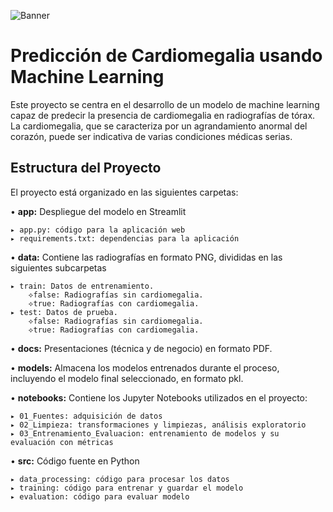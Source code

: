 ![Banner](./imgs_readme/banner.png)
# Predicción de Cardiomegalia usando Machine Learning
Este proyecto se centra en el desarrollo de un modelo de machine learning capaz de predecir la presencia de cardiomegalia en radiografías de tórax. La cardiomegalia, que se caracteriza por un agrandamiento anormal del corazón, puede ser indicativa de varias condiciones médicas serias.

## Estructura del Proyecto
El proyecto está organizado en las siguientes carpetas:

  • **app:** Despliegue del modelo en Streamlit

    ▸ app.py: código para la aplicación web
    ▸ requirements.txt: dependencias para la aplicación
  
  • **data:** Contiene las radiografías en formato PNG, divididas en las siguientes subcarpetas
  
    ▸ train: Datos de entrenamiento.
        ⟡false: Radiografías sin cardiomegalia.
        ⟡true: Radiografías con cardiomegalia.
    ▸ test: Datos de prueba.
        ⟡false: Radiografías sin cardiomegalia.
        ⟡true: Radiografías con cardiomegalia.
  
  • **docs:** Presentaciones (técnica y de negocio) en formato PDF.
    
  • **models:** Almacena los modelos entrenados durante el proceso, incluyendo el modelo final seleccionado, en formato pkl.
  
  • **notebooks:** Contiene los Jupyter Notebooks utilizados en el proyecto:
  
    ▸ 01_Fuentes: adquisición de datos
    ▸ 02_Limpieza: transformaciones y limpiezas, análisis exploratorio
    ▸ 03_Entrenamiento_Evaluacion: entrenamiento de modelos y su evaluación con métricas

  • **src:** Código fuente en Python
  
    ▸ data_processing: código para procesar los datos
    ▸ training: código para entrenar y guardar el modelo
    ▸ evaluation: código para evaluar modelo



